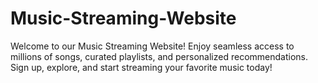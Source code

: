 # Music-Streaming-Website
Welcome to our Music Streaming Website! Enjoy seamless access to millions of songs, curated playlists, and personalized recommendations. Sign up, explore, and start streaming your favorite music today!
